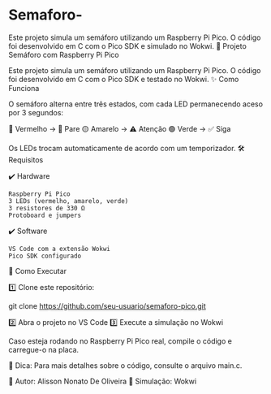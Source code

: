 # Semaforo-
Este projeto simula um semáforo utilizando um Raspberry Pi Pico. O código foi desenvolvido em C com o Pico SDK e simulado no Wokwi.
🚦 Projeto Semáforo com Raspberry Pi Pico

Este projeto simula um semáforo utilizando um Raspberry Pi Pico. O código foi desenvolvido em C com o Pico SDK e testado no Wokwi.
✨ Como Funciona

O semáforo alterna entre três estados, com cada LED permanecendo aceso por 3 segundos:

🔴 Vermelho → 🚦 Pare
🟡 Amarelo → ⚠️ Atenção
🟢 Verde → ✅ Siga

Os LEDs trocam automaticamente de acordo com um temporizador.
🛠️ Requisitos

✔️ Hardware

    Raspberry Pi Pico
    3 LEDs (vermelho, amarelo, verde)
    3 resistores de 330 Ω
    Protoboard e jumpers

✔️ Software

    VS Code com a extensão Wokwi
    Pico SDK configurado

🚀 Como Executar

1️⃣ Clone este repositório:

git clone https://github.com/seu-usuario/semaforo-pico.git

2️⃣ Abra o projeto no VS Code
3️⃣ Execute a simulação no Wokwi

Caso esteja rodando no Raspberry Pi Pico real, compile o código e carregue-o na placa.

📌 Dica: Para mais detalhes sobre o código, consulte o arquivo main.c.

📌 Autor: Alisson Nonato De Oliveira
📌 Simulação: Wokwi
